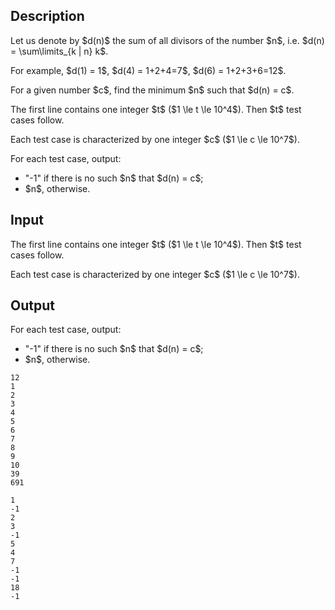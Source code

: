 ## Description

<div><p>Let us denote by $d(n)$ the sum of all divisors of the number $n$, i.e. $d(n) = \sum\limits_{k | n} k$.</p><p>For example, $d(1) = 1$, $d(4) = 1+2+4=7$, $d(6) = 1+2+3+6=12$.</p><p>For a given number $c$, find the minimum $n$ such that $d(n) = c$.</p></div><div class="input-specification"><p>The first line contains one integer $t$ ($1 \le t \le 10^4$). Then $t$ test cases follow.</p><p>Each test case is characterized by one integer $c$ ($1 \le c \le 10^7$).</p></div><div class="output-specification"><p>For each test case, output: </p><ul> <li> "<span class="tex-font-style-tt">-1</span>" if there is no such $n$ that $d(n) = c$; </li><li> $n$, otherwise. </li></ul></div>

## Input

<p>The first line contains one integer $t$ ($1 \le t \le 10^4$). Then $t$ test cases follow.</p><p>Each test case is characterized by one integer $c$ ($1 \le c \le 10^7$).</p>

## Output

<p>For each test case, output: </p><ul> <li> "<span class="tex-font-style-tt">-1</span>" if there is no such $n$ that $d(n) = c$; </li><li> $n$, otherwise. </li></ul>





```input1
12
1
2
3
4
5
6
7
8
9
10
39
691
```




```output1
1
-1
2
3
-1
5
4
7
-1
-1
18
-1
```


